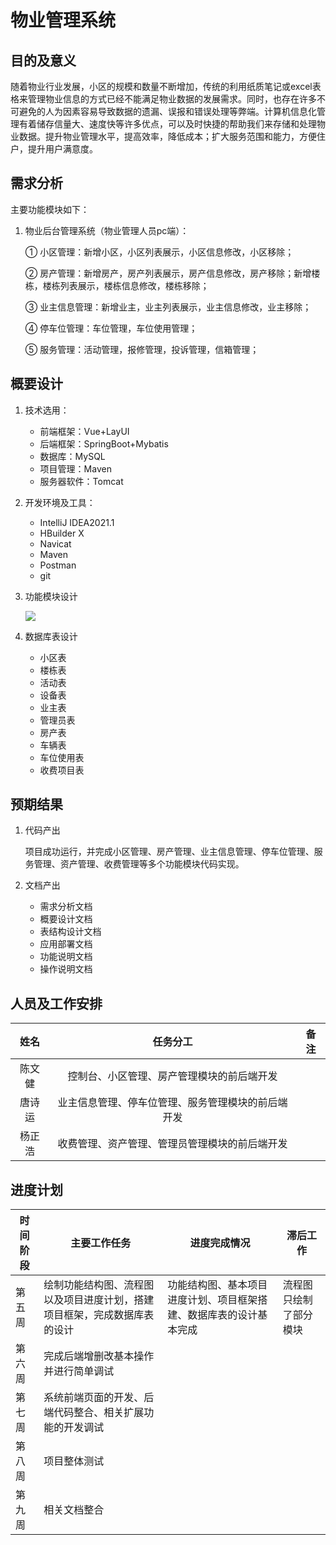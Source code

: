 # 物业管理系统

## 目的及意义

随着物业行业发展，小区的规模和数量不断增加，传统的利用纸质笔记或excel表格来管理物业信息的方式已经不能满足物业数据的发展需求。同时，也存在许多不可避免的人为因素容易导致数据的遗漏、误报和错误处理等弊端。计算机信息化管理有着储存信量大、速度快等许多优点，可以及时快捷的帮助我们来存储和处理物业数据。提升物业管理水平，提高效率，降低成本；扩大服务范围和能力，方便住户，提升用户满意度。

## 需求分析

主要功能模块如下：

1. 物业后台管理系统（物业管理人员pc端）：

   ① 小区管理：新增小区，小区列表展示，小区信息修改，小区移除；

   ② 房产管理：新增房产，房产列表展示，房产信息修改，房产移除；新增楼栋，楼栋列表展示，楼栋信息修改，楼栋移除；

   ③ 业主信息管理：新增业主，业主列表展示，业主信息修改，业主移除；

   ④ 停车位管理：车位管理，车位使用管理；

   ⑤ 服务管理：活动管理，报修管理，投诉管理，信箱管理；

## 概要设计

1. 技术选用：

   * 前端框架：Vue+LayUI
   * 后端框架：SpringBoot+Mybatis
   * 数据库：MySQL
   * 项目管理：Maven
   * 服务器软件：Tomcat

2. 开发环境及工具：

   * IntelliJ IDEA2021.1
   * HBuilder X
   * Navicat
   * Maven
   * Postman
   * git

3. 功能模块设计

   ![](https://cdn.jsdelivr.net/gh/whyme-chen/Image/img/%E7%89%A9%E4%B8%9A%E5%90%8E%E5%8F%B0%E7%AE%A1%E7%90%86%E7%B3%BB%E7%BB%9F.png)

4. 数据库表设计

   * 小区表
   * 楼栋表
   * 活动表
   * 设备表
   * 业主表
   * 管理员表
   * 房产表
   * 车辆表
   * 车位使用表
   * 收费项目表

## 预期结果

1. 代码产出

   项目成功运行，并完成小区管理、房产管理、业主信息管理、停车位管理、服务管理、资产管理、收费管理等多个功能模块代码实现。

2. 文档产出

   * 需求分析文档
   * 概要设计文档
   * 表结构设计文档
   * 应用部署文档
   * 功能说明文档
   * 操作说明文档

## 人员及工作安排

|  姓名  |                      任务分工                      | 备注 |
| :----: | :------------------------------------------------: | :--: |
| 陈文健 |     控制台、小区管理、房产管理模块的前后端开发     |      |
| 唐诗运 | 业主信息管理、停车位管理、服务管理模块的前后端开发 |      |
| 杨正浩 |   收费管理、资产管理、管理员管理模块的前后端开发   |      |

## 进度计划

| 时间阶段 | 主要工作任务                                                 | 进度完成情况                                                 | 滞后工作               |
| -------- | ------------------------------------------------------------ | ------------------------------------------------------------ | ---------------------- |
| 第五周   | 绘制功能结构图、流程图以及项目进度计划，搭建项目框架，完成数据库表的设计 | 功能结构图、基本项目进度计划、项目框架搭建、数据库表的设计基本完成 | 流程图只绘制了部分模块 |
| 第六周   | 完成后端增删改基本操作并进行简单调试                         |                                                              |                        |
| 第七周   | 系统前端页面的开发、后端代码整合、相关扩展功能的开发调试     |                                                              |                        |
| 第八周   | 项目整体测试                                                 |                                                              |                        |
| 第九周   | 相关文档整合                                                 |                                                              |                        |

